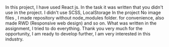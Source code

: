 In this project, I have used React js.
In the task it was written that you didn't use in the project.
I didn't use
SCSS, LocalStorage
In the project No image files , I made repository without node_modules folder. for convenience, also made RWD (Responsive web design) and so on. What was written in the assignment, I tried to do everything. Thank you very much for the opportunity, I am ready to develop further, I am very interested in this industry. 

